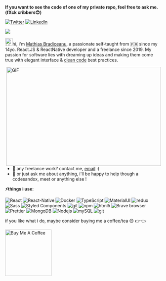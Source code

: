 <b>If you want to see the code of one of my private repo, feel free to ask me. (fXck cribbers😊)</b>

<p><a href="https://twitter.com/BradiceanuM" target="_blank"><img alt="Twitter" src="https://img.shields.io/badge/twitter-%231DA1F2.svg?&style=for-the-badge&logo=twitter&logoColor=white" /></a> <a href="https://www.linkedin.com/in/mathias-bradiceanu-3410b1ab/" target="_blank"><img alt="LinkedIn" src="https://img.shields.io/badge/linkedin-%230077B5.svg?&style=for-the-badge&logo=linkedin&logoColor=white" /></a></p>

![](https://visitor-badge.glitch.me/badge?page_id=snouzy.snouzy)

<img src='https://qpluspicture.oss-cn-beijing.aliyuncs.com/6LjjQA/Hi.gif' alt='Hi' width="24"/>hi, i'm [Mathias Bradiceanu](https://snouzy.com/), a passionate self-taught from 🇫🇷 since my 14yo. React.JS & ReactNative developer and a freelance since 2019. My passion for software lies with dreaming up ideas and making them come true with elegant interface & [clean code](https://www.amazon.fr/Clean-Code-Handbook-Software-Craftsmanship/dp/0132350882/ref=asc_df_0132350882/?tag=googshopfr-21&linkCode=df0&hvadid=194958182558&hvpos=&hvnetw=g&hvrand=1820553836155309933&hvpone=&hvptwo=&hvqmt=&hvdev=c&hvdvcmdl=&hvlocint=&hvlocphy=9055981&hvtargid=pla-82950747900&psc=1) best practices.

<img align="right" alt="GIF" src="https://github.com/abhisheknaiidu/abhisheknaiidu/blob/master/code.gif?raw=true" width="500" height="320" />
  
- 💼 any freelance work? contact me, [email](mailto:contact@snouzy.com) :)
- 💬 or just ask me about anything, i'll be happy to help though a codesandox, meet or anything else !

**⚡things i use:**  
<p>
  <img alt="React" src="https://img.shields.io/badge/-React-45b8d8?style=flat-square&logo=react&logoColor=white" />
  <img alt="React-Native" src="https://img.shields.io/badge/-ReactNative-45b8d8?style=flat-square&logo=react&logoColor=white" />
  <img alt="Docker" src="https://img.shields.io/badge/-Docker-46a2f1?style=flat-square&logo=docker&logoColor=white" />
  <img alt="TypeScript" src="https://img.shields.io/badge/-TypeScript-007ACC?style=flat-square&logo=typescript&logoColor=white" />
  <img alt="MaterialUI" src="https://img.shields.io/badge/-Mui-007FFF?style=flat-square&logo=mui&logoColor=white" />
  <img alt="redux" src="https://img.shields.io/badge/-Redux-764ABC?style=flat-square&logo=redux&logoColor=white" />
  <img alt="Sass" src="https://img.shields.io/badge/-Sass-CC6699?style=flat-square&logo=sass&logoColor=white" />
  <img alt="Styled Components" src="https://img.shields.io/badge/-Styled_Components-db7092?style=flat-square&logo=styled-components&logoColor=white" />
  <img alt="git" src="https://img.shields.io/badge/-Git-F05032?style=flat-square&logo=git&logoColor=white" />
  <img alt="npm" src="https://img.shields.io/badge/-NPM-CB3837?style=flat-square&logo=npm&logoColor=white" />
  <img alt="html5" src="https://img.shields.io/badge/-HTML5-E34F26?style=flat-square&logo=html5&logoColor=white" />
  <img alt="Brave browser" src="https://img.shields.io/badge/-Brave_Browser-FB542B?style=flat-square&logo=brave&logoColor=white" />
  <img alt="Prettier" src="https://img.shields.io/badge/-Prettier-F7B93E?style=flat-square&logo=prettier&logoColor=white" />
  <img alt="MongoDB" src="https://img.shields.io/badge/-MongoDB-13aa52?style=flat-square&logo=mongodb&logoColor=white" />
  <img alt="Nodejs" src="https://img.shields.io/badge/-Nodejs-43853d?style=flat-square&logo=Node.js&logoColor=white" />
  <img alt="mySQL" src="https://img.shields.io/badge/-SQL-EA8C0F?style=flat-square&logo=mySQL&logoColor=white" />
  <img alt="git" src="https://img.shields.io/badge/-git-000000?style=flat-square&logo=git&logoColor=white" />
</p>

if you like what i do, maybe consider buying me a coffee/tea 😊 👉👈

<a href="https://www.buymeacoffee.com/snouzy" target="_blank"><img src="https://cdn.buymeacoffee.com/buttons/v2/default-red.png" alt="Buy Me A Coffee" width="150" ></a>


